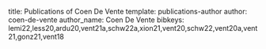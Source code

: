 title: Publications of Coen De Vente
template: publications-author
author: coen-de-vente
author_name: Coen De Vente
bibkeys: lemi22,less20,ardu20,vent21a,schw22a,xion21,vent20,schw22,vent20a,vent21,gonz21,vent18